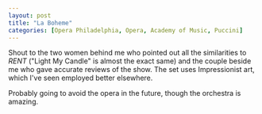 ```yaml
---
layout: post
title: "La Boheme"
categories: [Opera Philadelphia, Opera, Academy of Music, Puccini]
---
```


Shout to the two women behind me who pointed out all the similarities to *RENT* ("Light My Candle" is almost the exact same) and the couple beside me who gave accurate reviews of the show. The set uses Impressionist art, which I've seen employed better elsewhere.

Probably going to avoid the opera in the future, though the orchestra is amazing.

